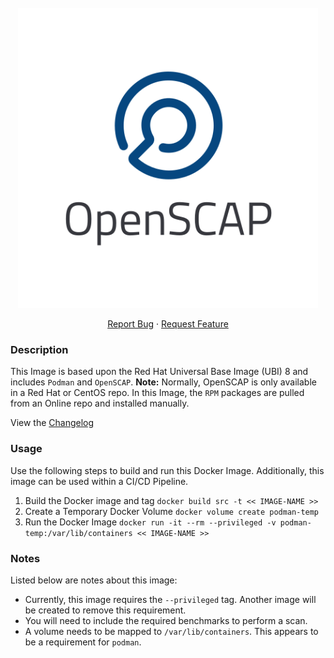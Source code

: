 <!-- PROJECT LOGO -->
<br />
<div align="center">

  <a href="https://github.com/pkeech/ubi-podman-oscap/">
    <img src="https://github.com/pkeech/ubi-podman-oscap/blob/main/docs/images/OpenSCAPBanner.png?raw=true" alt="Logo" width="480" />
  </a>

  <p align="center">
    <a href="https://github.com/pkeech/ubi-podman-oscap/-/issues">Report Bug</a>
    ·
    <a href="https://github.com/pkeech/ubi-podman-oscap/-/issues">Request Feature</a>
  </p>
  
</div>

### Description
This Image is based upon the Red Hat Universal Base Image (UBI) 8 and includes `Podman` and `OpenSCAP`. **Note:** Normally, OpenSCAP is only available in a Red Hat or CentOS repo. In this Image, the `RPM` packages are pulled from an Online repo and installed manually.

View the [Changelog](https://github.com/pkeech/ubi-podman-oscap/blob/main/CHANGELOG.md)

### Usage
Use the following steps to build and run this Docker Image. Additionally, this image can be used within a CI/CD Pipeline.

1. Build the Docker image and tag `docker build src -t << IMAGE-NAME >>`
2. Create a Temporary Docker Volume `docker volume create podman-temp`
3. Run the Docker Image `docker run -it --rm --privileged -v podman-temp:/var/lib/containers << IMAGE-NAME >>`

### Notes
Listed below are notes about this image:

* Currently, this image requires the `--privileged` tag. Another image will be created to remove this requirement.
* You will need to include the required benchmarks to perform a scan.
* A volume needs to be mapped to `/var/lib/containers`. This appears to be a requirement for `podman`.